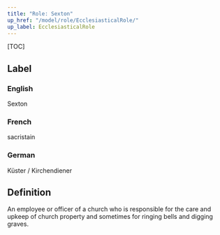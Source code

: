 ```yaml
---
title: "Role: Sexton"
up_href: "/model/role/EcclesiasticalRole/"
up_label: EcclesiasticalRole
---
```


[TOC]

## Label

### English
Sexton

### French
sacristain

### German
Küster / Kirchendiener

## Definition
An employee or officer of a church who is responsible for the care and upkeep of church property and sometimes for ringing bells and digging graves.

